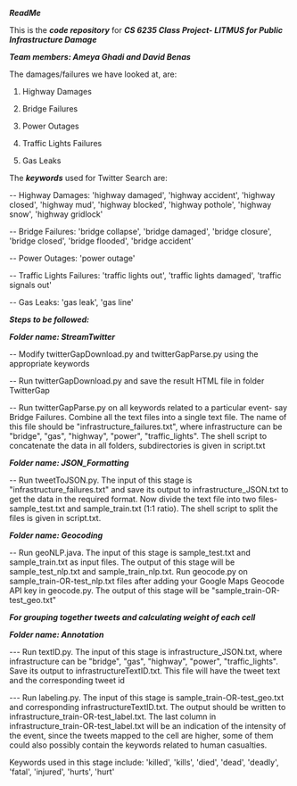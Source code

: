 ***ReadMe***

This is the ***code repository*** for 
***CS 6235 Class Project- LITMUS for Public Infrastructure Damage***

***Team members: Ameya Ghadi and David Benas***

The damages/failures we have looked at, are:

1) Highway Damages

2) Bridge Failures

3) Power Outages

4) Traffic Lights Failures

5) Gas Leaks


The ***keywords*** used for Twitter Search are:

-- Highway Damages: 'highway damaged', 'highway accident', 'highway closed', 'highway mud', 'highway blocked', 'highway pothole', 'highway snow', 'highway gridlock'

-- Bridge Failures: 'bridge collapse', 'bridge damaged', 'bridge closure', 'bridge closed', 'bridge flooded', 'bridge accident'

-- Power Outages: 'power outage'

-- Traffic Lights Failures: 'traffic lights out', 'traffic lights damaged', 'traffic signals out'

-- Gas Leaks: 'gas leak', 'gas line'


***Steps to be followed:***

***Folder name: StreamTwitter***

-- Modify twitterGapDownload.py and twitterGapParse.py using the appropriate keywords

-- Run twitterGapDownload.py and save the result HTML file in folder TwitterGap

-- Run twitterGapParse.py on all keywords related to a particular event- say Bridge Failures. Combine all the text files into a single text file. The name of this file should be "infrastructure_failures.txt", where infrastructure can be "bridge", "gas", "highway", "power", "traffic_lights". The shell script to concatenate the data in all folders, subdirectories is given in script.txt


***Folder name: JSON_Formatting***

-- Run tweetToJSON.py. The input of this stage is "infrastructure_failures.txt" and save its output to infrastructure_JSON.txt to get the data in the required format. Now divide the text file into two files- sample_test.txt and sample_train.txt (1:1 ratio). The shell script to split the files is given in script.txt.

***Folder name: Geocoding***

-- Run geoNLP.java. The input of this stage is sample_test.txt and sample_train.txt as input files. The output of this stage will be sample_test_nlp.txt and sample_train_nlp.txt. Run geocode.py on sample_train-OR-test_nlp.txt files after adding your Google Maps Geocode API key in geocode.py. The output of this stage will be "sample_train-OR-test_geo.txt"


***For grouping together tweets and calculating weight of each cell***

***Folder name: Annotation***

--- Run textID.py. The input of this stage is infrastructure_JSON.txt, where infrastructure can be "bridge", "gas", "highway", "power", "traffic_lights". Save its output to infrastructureTextID.txt. This file will have the tweet text and the corresponding tweet id

--- Run labeling.py. The input of this stage is sample_train-OR-test_geo.txt and corresponding infrastructureTextID.txt. The output should be written to infrastructure_train-OR-test_label.txt. The last column in infrastructure_train-OR-test_label.txt will be an indication of the intensity of the event, since the tweets mapped to the cell are higher, some of them could also possibly contain the keywords related to human casualties.

Keywords used in this stage include: 
'killed', 'kills', 'died', 'dead', 'deadly', 'fatal', 'injured', 'hurts', 'hurt'
